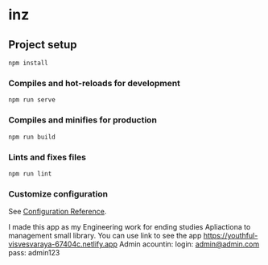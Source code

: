 # inz

## Project setup
```
npm install
```

### Compiles and hot-reloads for development
```
npm run serve
```

### Compiles and minifies for production
```
npm run build
```

### Lints and fixes files
```
npm run lint
```

### Customize configuration
See [Configuration Reference](https://cli.vuejs.org/config/).


I made this app as my Engineering work for ending studies
Apliactiona to management small library.
You can use link to see the app  https://youthful-visvesvaraya-67404c.netlify.app
Admin acountin: 
login: admin@admin.com
pass: admin123
